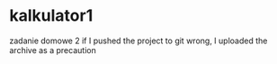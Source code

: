 # kalkulator1
zadanie domowe 2
if I pushed the project to git wrong, I uploaded the archive as a precaution
